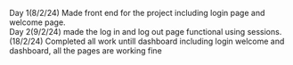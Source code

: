 Day 1(8/2/24)
Made front end for the project including login page and welcome page.<br>
Day 2(9/2/24)
made the log in and log out page functional using sessions.
<be>(18/2/24)
Completed all work untill dashboard including login welcome and dashboard, all the pages are working fine
